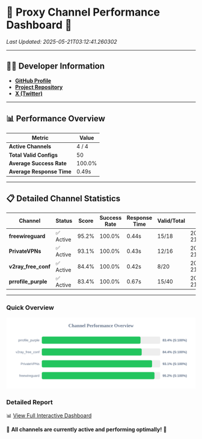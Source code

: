 # 🌟 Proxy Channel Performance Dashboard 🌟

_Last Updated: 2025-05-21T03:12:41.260302_

---

## 👩‍💻 Developer Information

- **[GitHub Profile](https://github.com/4n0nymou3)**  
- **[Project Repository](https://github.com/4n0nymou3/multi-proxy-config-fetcher)**  
- **[X (Twitter)](https://x.com/4n0nymou3)**  

---

## 📊 Performance Overview

| Metric                | Value       |
|-----------------------|-------------|
| **Active Channels**   | 4 / 4       |
| **Total Valid Configs** | 50          |
| **Average Success Rate** | 100.0%      |
| **Average Response Time** | 0.49s       |

---

## 📋 Detailed Channel Statistics

| Channel          | Status     | Score  | Success Rate | Response Time | Valid/Total | Last Success               |
|------------------|------------|--------|--------------|---------------|-------------|----------------------------|
| **freewireguard**  | ✅ Active  | 95.2%  | 100.0% | 0.44s         | 15/18       | 2025-05-21T03:12:41.258586 |
| **PrivateVPNs**  | ✅ Active  | 93.1%  | 100.0% | 0.43s         | 12/16       | 2025-05-21T03:12:40.791358 |
| **v2ray_free_conf**  | ✅ Active  | 84.4%  | 100.0% | 0.42s         | 8/20       | 2025-05-21T03:12:40.322849 |
| **prrofile_purple**  | ✅ Active  | 83.4%  | 100.0% | 0.67s         | 15/40       | 2025-05-21T03:12:39.798766 |

---

### Quick Overview
<div align="center">
  <a href="https://raw.githubusercontent.com/nullluser/NullRepo/refs/heads/main/assets/channel_stats_chart.svg">
    <img src="https://raw.githubusercontent.com/nullluser/NullRepo/refs/heads/main/assets/channel_stats_chart.svg" alt="Source Performance Statistics" width="800">
  </a>
</div>

### Detailed Report
📊 [View Full Interactive Dashboard](https://htmlpreview.github.io/?https://github.com/nullluser/NullRepo/blob/main/assets/performance_report.html)

🎉 **All channels are currently active and performing optimally!** 🎉
